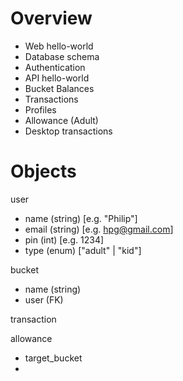 # Overview

- Web hello-world
- Database schema
- Authentication
- API hello-world
- Bucket Balances
- Transactions
- Profiles
- Allowance (Adult)
- Desktop transactions

# Objects

user

- name (string) [e.g. "Philip"]
- email (string) [e.g. hpg@gmail.com]
- pin (int) [e.g. 1234]
- type (enum) ["adult" | "kid"]

bucket

- name (string)
- user (FK)

transaction

allowance

- target_bucket
-
